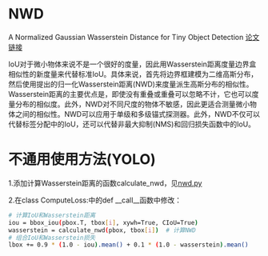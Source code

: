 # NWD
A Normalized Gaussian Wasserstein Distance for Tiny Object Detection [论文链接](https://arxiv.org/abs/2110.13389)

IoU对于微小物体来说不是一个很好的度量，因此用Wasserstein距离度量边界盒相似性的新度量来代替标准IoU。具体来说，首先将边界框建模为二维高斯分布，然后使用提出的归一化Wasserstein距离(NWD)来度量派生高斯分布的相似性。Wasserstein距离的主要优点是，即使没有重叠或重叠可以忽略不计，它也可以度量分布的相似度。此外，NWD对不同尺度的物体不敏感，因此更适合测量微小物体之间的相似性。NWD可以应用于单级和多级锚式探测器。此外，NWD不仅可以代替标签分配中的IoU，还可以代替非最大抑制(NMS)和回归损失函数中的IoU。

# 不通用使用方法(YOLO)
1.添加计算Wasserstein距离的函数calculate_nwd，见[nwd.py](https://github.com/RzMY/NWD/blob/main/utils/nwd.py)

2.在class ComputeLoss:中的def __call__函数中修改：
```bash
# 计算IoU和Wasserstein距离
iou = bbox_iou(pbox.T, tbox[i], xywh=True, CIoU=True)
wasserstein = calculate_nwd(pbox, tbox[i])  # 计算NWD
# 组合IoU和Wasserstein损失
lbox += 0.9 * (1.0 - iou).mean() + 0.1 * (1.0 - wasserstein).mean()
```
